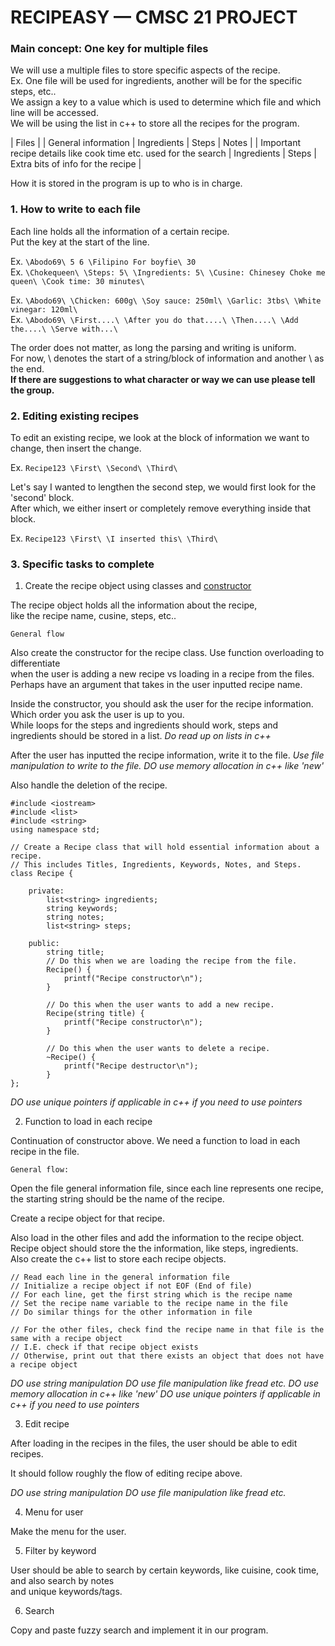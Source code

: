 # RECIPEASY — CMSC 21 PROJECT

###  Main concept: One key for multiple files

We will use a multiple files to store specific aspects of the recipe.  
Ex. One file will be used for ingredients, another will be for the specific steps, etc..  
We assign a key to a value which is used to determine which file and which line will be accessed.  
We will be using the list in c++ to store all the recipes for the program.

| Files |
| General information | Ingredients | Steps | Notes | 
| Important recipe details like cook time etc. used for the search | Ingredients | Steps | Extra bits of info for the recipe |

How it is stored in the program is up to who is in charge.

### 1. How to write to each file

Each line holds all the  information of a certain recipe.  
Put the key at the start of the line.

Ex. `\Abodo69\ 5 6 \Filipino For boyfie\ 30`  
Ex. `\Chokequeen\ \Steps: 5\ \Ingredients: 5\ \Cusine: Chinesey Choke me queen\ \Cook time: 30 minutes\`    

Ex. `\Abodo69\ \Chicken: 600g\ \Soy sauce: 250ml\ \Garlic: 3tbs\ \White vinegar: 120ml\`  
Ex. `\Abodo69\ \First....\ \After you do that....\ \Then....\ \Add the....\ \Serve with...\`  

The order does not matter, as long the parsing and writing is uniform.  
For now, \ denotes the start of a string/block of information and another \ as the end.  
**If there are suggestions to what character or way we can use please tell the group.** 

### 2. Editing existing recipes

To edit an existing recipe, we look at the block of information we want to change, then insert the change.  

Ex. `Recipe123 \First\ \Second\ \Third\`

Let's say I wanted to lengthen the second step, we would first look for the 'second' block.  
After which, we either insert or completely remove everything inside that block.

Ex. `Recipe123 \First\ \I inserted this\ \Third\`

### 3. Specific tasks to complete

1. Create the recipe object using classes and [constructor](https://www.geeksforgeeks.org/constructors-c/) 

The recipe object holds all the information about the recipe,  
like the recipe name, cusine, steps, etc.. 

`General flow`

Also create the constructor for the recipe class. Use function overloading to differentiate  
when the user is adding a new recipe vs loading in a recipe from the files.
Perhaps have an argument that takes in the user inputted recipe name.

Inside the constructor, you should ask the user for the recipe information.
Which order you ask the user is up to you.  
While loops for the steps and ingredients should work, steps and ingredients should be stored in a list. 
*Do read up on lists in c++* 

After the user has inputted the recipe information, write it to the file. 
*Use file manipulation to write to the file.*
*DO use memory allocation in c++ like 'new'*

Also handle the deletion of the recipe.

```
#include <iostream>
#include <list>
#include <string>
using namespace std;

// Create a Recipe class that will hold essential information about a recipe.
// This includes Titles, Ingredients, Keywords, Notes, and Steps.
class Recipe {

    private:
        list<string> ingredients;
        string keywords;
        string notes;
        list<string> steps;

    public:
        string title;
        // Do this when we are loading the recipe from the file.
        Recipe() {
            printf("Recipe constructor\n");
        }

        // Do this when the user wants to add a new recipe.
        Recipe(string title) {
            printf("Recipe constructor\n");
        }

        // Do this when the user wants to delete a recipe.
        ~Recipe() {
            printf("Recipe destructor\n");
        }
};
```

*DO use unique pointers if applicable in c++ if you need to use pointers*

2. Function to load in each recipe

Continuation of constructor above.
We need a function to load in each recipe in the file.

`General flow:`

Open the file general information file, since each line represents one recipe,   
the starting string should be the name of the recipe.  

Create a recipe object for that recipe.  

Also load in the other files and add the information to the recipe object.  
Recipe object should store the the information, like steps, ingredients.  
Also create the c++ list to store each recipe objects.  

```
// Read each line in the general information file
// Initialize a recipe object if not EOF (End of file)
// For each line, get the first string which is the recipe name
// Set the recipe name variable to the recipe name in the file
// Do similar things for the other information in file

// For the other files, check find the recipe name in that file is the same with a recipe object  
// I.E. check if that recipe object exists
// Otherwise, print out that there exists an object that does not have a recipe object
```

*DO use string manipulation*
*DO use file manipulation like fread etc.*
*DO use memory allocation in c++ like 'new'*
*DO use unique pointers if applicable in c++ if you need to use pointers*

3. Edit recipe

After loading in the recipes in the files, the user should be able to 
edit recipes.

It should follow roughly the flow of editing recipe above.

*DO use string manipulation*
*DO use file manipulation like fread etc.*

4. Menu for user

Make the menu for the user.

5. Filter by keyword

User should be able to search by certain keywords, like cuisine, cook time, and also search by notes  
and unique keywords/tags. 

6. Search 

Copy and paste fuzzy search and implement it in our program.